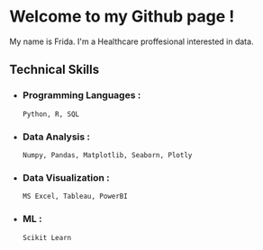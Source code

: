 

# Welcome to my Github page !

My name is Frida. I'm a Healthcare proffesional interested in data. 

## Technical Skills
- ### Programming Languages :
      Python, R, SQL
- ### Data Analysis : 
      Numpy, Pandas, Matplotlib, Seaborn, Plotly
- ### Data Visualization : 
      MS Excel, Tableau, PowerBI
- ### ML : 
      Scikit Learn

<!---
FridaAchieng/FridaAchieng is a ✨ special ✨ repository because its `README.md` (this file) appears on your GitHub profile.
You can click the Preview link to take a look at your changes.
--->
